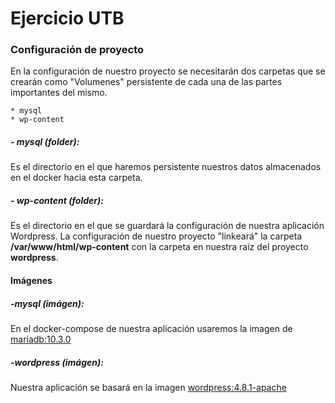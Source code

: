 # Ejercicio UTB

### Configuración de proyecto 
En la configuración de nuestro proyecto se necesitarán dos carpetas que se crearán como "Volumenes" persistente de cada una de las partes importantes del mismo.
	
	* mysql 
	* wp-content

 ##### - mysql (folder):
 Es el directorio en el que haremos persistente nuestros datos almacenados en el docker hacia esta carpeta.
 
 ##### - wp-content (folder):
 Es el directorio en el que se guardará la configuración de nuestra aplicación Wordpress. La configuración de nuestro proyecto "linkeará" la carpeta **/var/www/html/wp-content** con la carpeta en nuestra raíz del proyecto **wordpress**.
 
 
 #### Imágenes
 
 ##### -mysql (imágen):
 En el docker-compose de nuestra aplicación usaremos la imagen de [mariadb:10.3.0](https://github.com/docker-library/mariadb/blob/198f04b24ca6f668357106355b03d38d1f3234bc/10.3/Dockerfile) 
 
 ##### -wordpress (imágen):
Nuestra aplicación se basará en la imagen [wordpress:4.8.1-apache](https://github.com/docker-library/wordpress/blob/7902c5f856c7fbc20dd70762bef324158328dcff/php5.6/apache/Dockerfile) 


 
 
